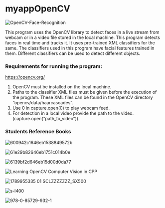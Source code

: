 # myappOpenCV

![OpenCV-Face-Recognition](https://user-images.githubusercontent.com/98597119/223411187-a1718ed7-0ded-44c7-9528-9c22e9edd254.jpg)

This program uses the OpenCV library to detect faces in a live stream from webcam or in a video file stored in the local machine. This program detects faces in real time and tracks it. It uses pre-trained XML classifiers for the same. The classifiers used in this program have facial features trained in them. Different classifiers can be used to detect different objects.

### Requirements for running the program:

https://opencv.org/

1) OpenCV must be installed on the local machine.
2) Paths to the classifier XML files must be given before the execution of the program. These XML files can be found in the OpenCV directory “opencv/data/haarcascades”.
3) Use 0 in capture.open(0) to play webcam feed.
4) For detection in a local video provide the path to the video.(capture.open(“path_to_video”)).

### Students Reference Books

![600942c1646eb1538849572b](https://user-images.githubusercontent.com/98597119/223409566-d33a667f-cb60-4c29-b467-06c0dc12a48f.jpg)

![61e29b82646eb1751c014b0e](https://user-images.githubusercontent.com/98597119/223409923-62f5a75c-275a-4257-b0a4-331160138a00.jpg)

![6139bf2d646eb15d00d0da77](https://user-images.githubusercontent.com/98597119/223410276-0f178b45-7bfd-495f-bdb4-07ecc0d7562b.jpg)

![Learning OpenCV Computer Vision in CPP](https://user-images.githubusercontent.com/98597119/223406665-c4f5dddf-4365-430e-b502-24e48d71da15.jpg)

![1789955335 01 _SCLZZZZZZZ_SX500_](https://user-images.githubusercontent.com/98597119/223407695-aa7cb094-a62d-43ff-bc74-7eee470504c6.jpg)

![s-l400](https://user-images.githubusercontent.com/98597119/223408271-2792a2ec-adb3-4006-8287-813937b698a8.jpg)

![978-0-85729-932-1](https://user-images.githubusercontent.com/98597119/223407544-9622121a-4d52-4292-a6b9-4a77f68d128a.jpg)

